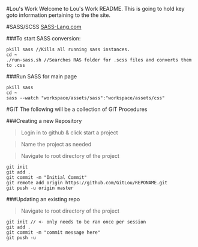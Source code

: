 #Lou's Work
Welcome to Lou's Work README. This is going to hold key goto information pertaining to the the site.

#SASS/SCSS
[SASS-Lang.com](http://sass-lang.com/)

###To start SASS conversion:
```
pkill sass //Kills all running sass instances.
cd ~
./run-sass.sh //Searches RAS folder for .scss files and converts them to .css
```
###Run SASS for main page
```
pkill sass
cd ~
sass --watch "workspace/assets/sass":"workspace/assets/css"
```

#GIT
The following will be a collection of GIT Procedures

###Creating a new Repository
> Login in to github & click start a project

> Name the project as needed

> Navigate to root directory of the project

```
git init
git add .
git commit -m "Initial Commit"
git remote add origin https://github.com/GitLou/REPONAME.git
git push -u origin master
```

###Updating an existing repo
> Navigate to root directory of the project

```
git init // <- only needs to be ran once per session
git add .
git commit -m "commit message here"
git push -u
```
